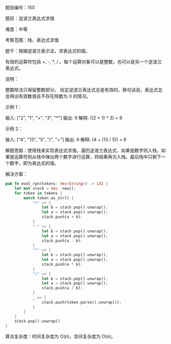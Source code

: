 题目编号：150

题目：逆波兰表达式求值

难度：中等

考察范围：栈、表达式求值

题干：根据逆波兰表示法，求表达式的值。

有效的运算符包括 +, -, *, / 。每个运算对象可以是整数，也可以是另一个逆波兰表达式。

说明：

整数除法只保留整数部分。
给定逆波兰表达式总是有效的。换句话说，表达式总会得出有效数值且不存在除数为 0 的情况。

示例 1：

输入: ["2", "1", "+", "3", "*"]
输出: 9
解释: ((2 + 1) * 3) = 9

示例 2：

输入: ["4", "13", "5", "/", "+"]
输出: 6
解释: (4 + (13 / 5)) = 6

解题思路：使用栈来实现表达式求值。遍历逆波兰表达式，如果是数字则入栈，如果是运算符则从栈中弹出两个数字进行运算，将结果再次入栈。最后栈中只剩下一个数字，即为表达式的值。

解决方案：

```rust
pub fn eval_rpn(tokens: Vec<String>) -> i32 {
    let mut stack = Vec::new();
    for token in tokens {
        match token.as_str() {
            "+" => {
                let b = stack.pop().unwrap();
                let a = stack.pop().unwrap();
                stack.push(a + b);
            }
            "-" => {
                let b = stack.pop().unwrap();
                let a = stack.pop().unwrap();
                stack.push(a - b);
            }
            "*" => {
                let b = stack.pop().unwrap();
                let a = stack.pop().unwrap();
                stack.push(a * b);
            }
            "/" => {
                let b = stack.pop().unwrap();
                let a = stack.pop().unwrap();
                stack.push(a / b);
            }
            _ => {
                stack.push(token.parse().unwrap());
            }
        }
    }
    stack.pop().unwrap()
}
```

算法复杂度：时间复杂度为 O(n)，空间复杂度为 O(n)。